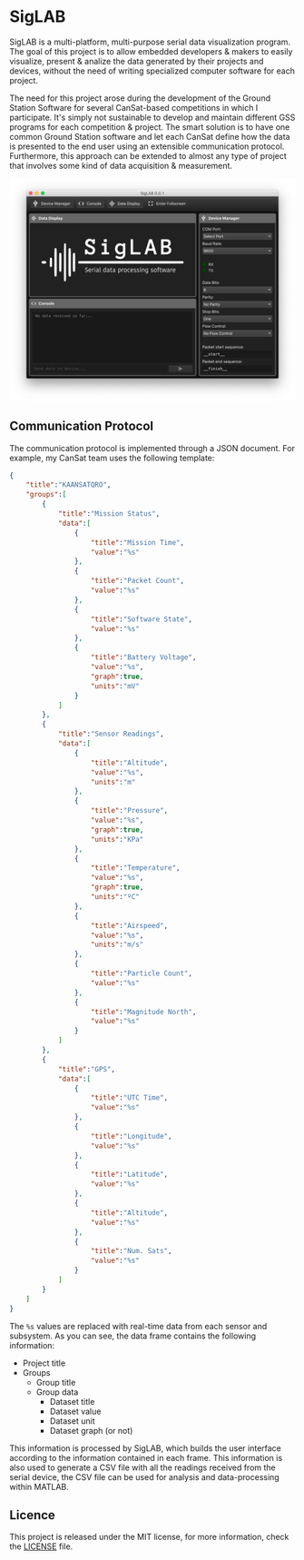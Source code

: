 # SigLAB

SigLAB is a multi-platform, multi-purpose serial data visualization program. The goal of this project is to allow embedded developers & makers to easily visualize, present & analize the data generated by their projects and devices, without the need of writing specialized computer software for each project.

The need for this project arose during the development of the Ground Station Software for several CanSat-based competitions in which I participate. It's simply not sustainable to develop and maintain different GSS programs for each competition & project. The smart solution is to have one common Ground Station software and let each CanSat define how the data is presented to the end user using an extensible communication protocol. Furthermore, this approach can be extended to almost any type of project that involves some kind of data acquisition & measurement.

![Screenshot](doc/screenshot.png)

## Communication Protocol

The communication protocol is implemented through a JSON document. For example, my CanSat team uses the following template:

```json
{
    "title":"KAANSATQRO",
    "groups":[
        {
            "title":"Mission Status",
            "data":[
                {
                    "title":"Mission Time",
                    "value":"%s"
                },
                {
                    "title":"Packet Count",
                    "value":"%s"
                },
                {
                    "title":"Software State",
                    "value":"%s"
                },
                {
                    "title":"Battery Voltage",
                    "value":"%s",
                    "graph":true,
                    "units":"mV"
                }
            ]
        },
        {
            "title":"Sensor Readings",
            "data":[
                {
                    "title":"Altitude",
                    "value":"%s",
                    "units":"m"
                },
                {
                    "title":"Pressure",
                    "value":"%s",
                    "graph":true,
                    "units":"KPa"
                },
                {
                    "title":"Temperature",
                    "value":"%s",
                    "graph":true,
                    "units":"ºC"
                },
                {
                    "title":"Airspeed",
                    "value":"%s",
                    "units":"m/s"
                },
                {
                    "title":"Particle Count",
                    "value":"%s"
                },
                {
                    "title":"Magnitude North",
                    "value":"%s"
                }
            ]
        },
        {
            "title":"GPS",
            "data":[
                {
                    "title":"UTC Time",
                    "value":"%s"
                },
                {
                    "title":"Longitude",
                    "value":"%s"
                },
                {
                    "title":"Latitude",
                    "value":"%s"
                },
                {
                    "title":"Altitude",
                    "value":"%s"
                },
                {
                    "title":"Num. Sats",
                    "value":"%s"
                }
            ]
        }
    ]
}
```
    
The `%s` values are replaced with real-time data from each sensor and subsystem. As you can see, the data frame contains the following information:

- Project title
- Groups
  - Group title
  - Group data
    - Dataset title
    - Dataset value
    - Dataset unit
    - Dataset graph (or not)
    
This information is processed by SigLAB, which builds the user interface according to the information contained in each frame. This information is also used to generate a CSV file with all the readings received from the serial device, the CSV file can be used for analysis and data-processing within MATLAB.

## Licence

This project is released under the MIT license, for more information, check the [LICENSE](LICENSE.md) file.



